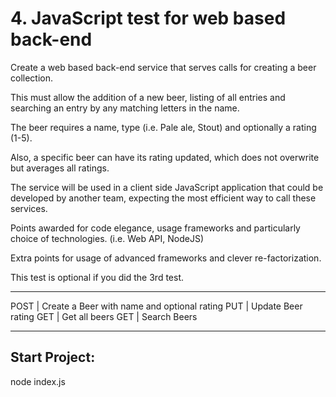 # 4. JavaScript test for web based back-end

Create a web based back-end service that serves calls for creating a beer collection.

This must allow the addition of a new beer, listing of all entries and searching an entry by any matching letters in the name.

The beer requires a name, type (i.e. Pale ale, Stout) and optionally a rating (1-5).

Also, a specific beer can have its rating updated, which does not overwrite but averages all ratings.

The service will be used in a client side JavaScript application that could be developed by another team, expecting the most efficient way to call these services.

Points awarded for code elegance, usage frameworks and particularly choice of technologies. (i.e. Web API, NodeJS)

Extra points for usage of advanced frameworks and clever re-factorization.

This test is optional if you did the 3rd test.

-------------------------------------------------------------------------------------------------------

POST | Create a Beer with name and optional rating
PUT | Update Beer rating
GET | Get all beers
GET | Search Beers

-------------------------------------------------------------------------------------------------------

## Start Project:

node index.js